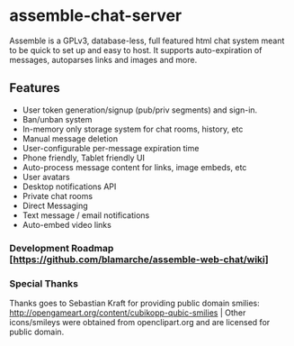 # assemble-chat-server
Assemble is a GPLv3, database-less, full featured html chat system meant to be quick to set up and easy to host. It supports auto-expiration of messages, autoparses links and images and more.

## Features
* User token generation/signup (pub/priv segments) and sign-in.
* Ban/unban system
* In-memory only storage system for chat rooms, history, etc
* Manual message deletion
* User-configurable per-message expiration time
* Phone friendly, Tablet friendly UI
* Auto-process message content for links, image embeds, etc
* User avatars
* Desktop notifications API
* Private chat rooms
* Direct Messaging
* Text message / email notifications
* Auto-embed video links

### Development Roadmap [https://github.com/blamarche/assemble-web-chat/wiki]


### Special Thanks
Thanks goes to Sebastian Kraft for providing public domain smilies: http://opengameart.org/content/cubikopp-qubic-smilies | Other icons/smileys were obtained from openclipart.org and are licensed for public domain.
